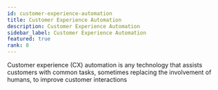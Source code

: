 ```yaml
---
id: customer-experience-automation
title: Customer Experience Automation
description: Customer Experience Automation
sidebar_label: Customer Experience Automation
featured: true
rank: 8
---
```

 
Customer experience (CX) automation is any technology that assists customers with common tasks, sometimes replacing the involvement of humans, to improve customer interactions
